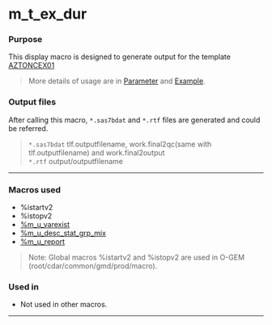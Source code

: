 # m_t_ex_dur

### Purpose 

This display macro is designed to generate output for the template [AZTONCEX01](https://azcollaboration.sharepoint.com/sites/O-GEM2/Shared%20Documents/General/O-GEM%20Index.xlsx?d=wb25d071b4025404caf18f0d7487c4b1d&csf=1&web=1&e=eHlTZ6&nav=MTVfezczNzJCODY2LTUzNjQtNDc5Qy1BRjJDLTExNkY3ODI5RTc5RX0)

> More details of usage are in [Parameter](m_t_ex_dur_param.md) and [Example](m_t_ex_dur_examp.md).

### Output files

After calling this macro, `*.sas7bdat` and `*.rtf` files are generated and could be referred. 

> `*.sas7bdat` tlf.outputfilename, work.final2qc(same with tlf.outputfilename) and work.final2output <br>
> `*.rtf` output/outputfilename

---

### Macros used
  - %istartv2
  - %istopv2
  - [%m_u_varexist](../../utility/m_u_varexist/m_u_varexist_descp.md)
  - [%m_u_desc_stat_grp_mix](../../analysis/m_u_desc_stat_grp_mix/m_u_desc_stat_grp_mix_descp.md)
  - [%m_u_report](../../utility/m_u_report/m_u_report_descp.md)

>Note: Global macros %istartv2 and %istopv2 are used in O-GEM (root/cdar/common/gmd/prod/macro).  

### Used in

  - Not used in other macros.

---

